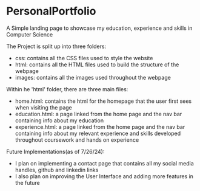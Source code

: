 # PersonalPortfolio
A Simple landing page to showcase my education, experience and skills in Computer Science

The Project is split up into three folders:  
  - css: contains all the CSS files used to style the website
  - html: contains all the HTML files used to build the structure of the webpage
  - images: contains all the images used throughout the webpage

Within he 'html' folder, there are three main files:
  - home.html: contains the html for the homepage that the user first sees when visiting the page 
  - education.html: a page linked from the home page and the nav bar containing info about my education
  - experience.html: a page linked from the home page and the nav bar containing info about my relevant experience
                      and skills developed throughout coursework and hands on experience

Future Implementations(as of 7/26/24): 
  - I plan on implementing a contact page that contains all my social media handles, github and linkedin links
  - I also plan on improving the User Interface and adding more features in the future
